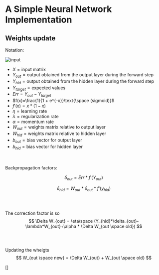 # A Simple Neural Network Implementation

## Weights update

Notation:

![input](https://latex.codecogs.com/svg.latex%24X%20%3D%20%5Ctext%7Binput%20matrix%7D%24)

* $X = \text{input matrix}$
* $Y_{out} = \text{output obtained from the output layer during the forward step}$
* $Y_{hid} = \text{output obtained from the hidden layer during the forward step}$
* $Y_{target} = \text{expected values}$
* $Err = Y_{out} - Y_{target}$
* $f(x)=\frac{1}{1 + e^{-x}}\text{\space (sigmoid)}$
* $f'(x)=x*(1-x)$
* $\eta=\text{learning rate}$
* $\lambda=\text{regularization rate}$
* $\alpha=\text{momentum rate}$
* $W_{out}=\text{weights matrix relative to output layer}$
* $W_{hid}=\text{weights matrix relative to hidden layer}$
* $b_{out} = \text{bias vector for output layer}$
* $b_{hid} = \text{bias vector for hidden layer}$

\
\
Backpropagation factors:

$$\delta_{out} = Err * f'(Y_{out})$$

$$\delta_{hid} = W_{out}*\delta_{out}*f'(y_{hid})$$
\
\
\
The correction factor is so
$$
\Delta W_{out} = \eta\space (Y_{hid}*\delta_{out}-\lambda*W_{out}+\alpha * \Delta W_{out \space old})
$$
\
\
\
Updating the wheigts
$$
W_{out \space new} = \Delta W_{out} + W_{out \space old}
$$

[]